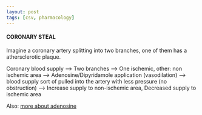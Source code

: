 ```yaml
---
layout: post
tags: [csv, pharmacology]
---
```


#### CORONARY STEAL

Imagine a coronary artery splitting into two branches,  one of them has a athersclerotic plaque.


Coronary blood supply --> Two branches --> One ischemic, other: non ischemic area --> Adenosine/Dipyridamole application (vasodilation) --> blood supply sort of pulled into the artery with less pressure (no obstruction) --> Increase supply to non-ischemic area, Decreased supply to ischemic area


Also: [more about adenosine](../Drug_Adenosine_Action/)

